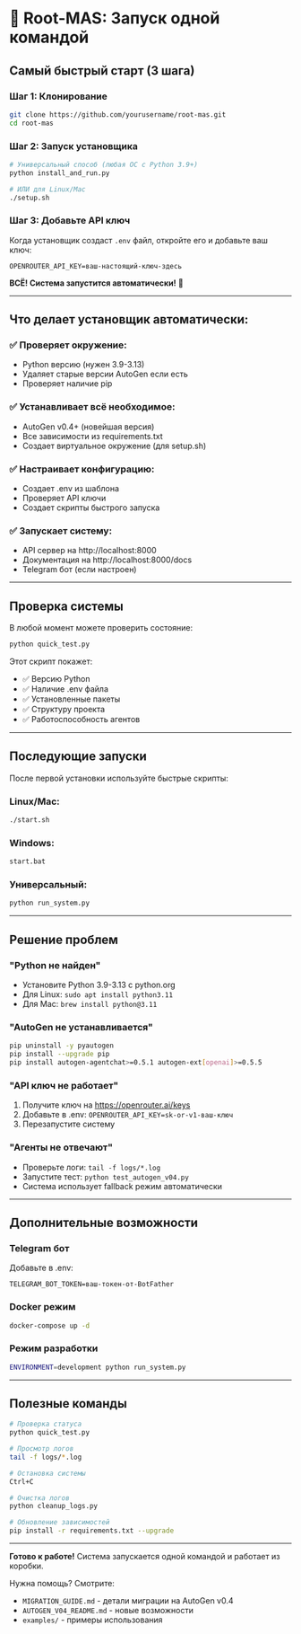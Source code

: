 # 🚀 Root-MAS: Запуск одной командой

## Самый быстрый старт (3 шага)

### Шаг 1: Клонирование
```bash
git clone https://github.com/yourusername/root-mas.git
cd root-mas
```

### Шаг 2: Запуск установщика
```bash
# Универсальный способ (любая ОС с Python 3.9+)
python install_and_run.py

# ИЛИ для Linux/Mac
./setup.sh
```

### Шаг 3: Добавьте API ключ
Когда установщик создаст `.env` файл, откройте его и добавьте ваш ключ:
```
OPENROUTER_API_KEY=ваш-настоящий-ключ-здесь
```

**ВСЁ! Система запустится автоматически!** 🎉

---

## Что делает установщик автоматически:

### ✅ Проверяет окружение:
- Python версию (нужен 3.9-3.13)
- Удаляет старые версии AutoGen если есть
- Проверяет наличие pip

### ✅ Устанавливает всё необходимое:
- AutoGen v0.4+ (новейшая версия)
- Все зависимости из requirements.txt
- Создает виртуальное окружение (для setup.sh)

### ✅ Настраивает конфигурацию:
- Создает .env из шаблона
- Проверяет API ключи
- Создает скрипты быстрого запуска

### ✅ Запускает систему:
- API сервер на http://localhost:8000
- Документация на http://localhost:8000/docs
- Telegram бот (если настроен)

---

## Проверка системы

В любой момент можете проверить состояние:
```bash
python quick_test.py
```

Этот скрипт покажет:
- ✅ Версию Python
- ✅ Наличие .env файла
- ✅ Установленные пакеты
- ✅ Структуру проекта
- ✅ Работоспособность агентов

---

## Последующие запуски

После первой установки используйте быстрые скрипты:

### Linux/Mac:
```bash
./start.sh
```

### Windows:
```bash
start.bat
```

### Универсальный:
```bash
python run_system.py
```

---

## Решение проблем

### "Python не найден"
- Установите Python 3.9-3.13 с python.org
- Для Linux: `sudo apt install python3.11`
- Для Mac: `brew install python@3.11`

### "AutoGen не устанавливается"
```bash
pip uninstall -y pyautogen
pip install --upgrade pip
pip install autogen-agentchat>=0.5.1 autogen-ext[openai]>=0.5.5
```

### "API ключ не работает"
1. Получите ключ на https://openrouter.ai/keys
2. Добавьте в .env: `OPENROUTER_API_KEY=sk-or-v1-ваш-ключ`
3. Перезапустите систему

### "Агенты не отвечают"
- Проверьте логи: `tail -f logs/*.log`
- Запустите тест: `python test_autogen_v04.py`
- Система использует fallback режим автоматически

---

## Дополнительные возможности

### Telegram бот
Добавьте в .env:
```
TELEGRAM_BOT_TOKEN=ваш-токен-от-BotFather
```

### Docker режим
```bash
docker-compose up -d
```

### Режим разработки
```bash
ENVIRONMENT=development python run_system.py
```

---

## Полезные команды

```bash
# Проверка статуса
python quick_test.py

# Просмотр логов
tail -f logs/*.log

# Остановка системы
Ctrl+C

# Очистка логов
python cleanup_logs.py

# Обновление зависимостей
pip install -r requirements.txt --upgrade
```

---

**Готово к работе!** Система запускается одной командой и работает из коробки.

Нужна помощь? Смотрите:
- `MIGRATION_GUIDE.md` - детали миграции на AutoGen v0.4
- `AUTOGEN_V04_README.md` - новые возможности
- `examples/` - примеры использования